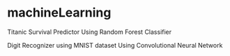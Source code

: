 # machineLearning


Titanic Survival Predictor
Using Random Forest Classifier


Digit Recognizer using MNIST dataset
Using Convolutional Neural Network
